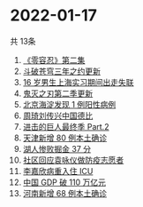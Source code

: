 # 2022-01-17
  共 13条

  <!-- BEGIN -->
  <!-- 最后更新时间:Mon Jan 17 2022 04:15:31 GMT+0000 (Coordinated Universal Time) -->
  1. [《零容忍》第二集](https://www.zhihu.com/search?q=零容忍)
1. [斗破苍穹三年之约更新](https://www.zhihu.com/search?q=斗破苍穹三年之约)
1. [16 岁男生上海实习期间出走失联](https://www.zhihu.com/search?q=男生实习期间出走失联)
1. [鬼灭之刃第二季更新](https://www.zhihu.com/search?q=鬼灭之刃)
1. [北京海淀发现 1 例阳性病例](https://www.zhihu.com/search?q=北京疫情)
1. [周琦刘传兴中国德比](https://www.zhihu.com/search?q=周琦)
1. [进击的巨人最终季 Part.2](https://www.zhihu.com/search?q=进击的巨人)
1. [天津新增 80 例本土确诊](https://www.zhihu.com/search?q=天津疫情)
1. [湖人惨败掘金 37 分](https://www.zhihu.com/search?q=湖人)
1. [社区回应袁咏仪做防疫志愿者](https://www.zhihu.com/search?q=袁咏仪)
1. [李嘉欣病重入住 ICU](https://www.zhihu.com/search?q=李嘉欣)
1. [中国 GDP 破 110 万亿元](https://www.zhihu.com/search?q=GDP)
1. [河南新增 68 例本土确诊](https://www.zhihu.com/search?q=河南疫情)
  <!-- END -->
  